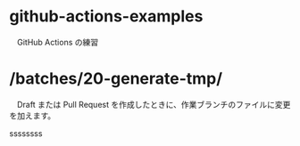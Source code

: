 # github-actions-examples
　GitHub Actions の練習

# /batches/20-generate-tmp/
　Draft または Pull Request を作成したときに、作業ブランチのファイルに変更を加えます。
 
ssssssss